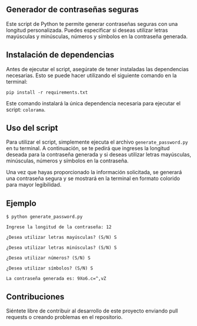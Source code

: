 ## Generador de contraseñas seguras

Este script de Python te permite generar contraseñas seguras con una longitud personalizada. Puedes especificar si deseas utilizar letras mayúsculas y minúsculas, números y símbolos en la contraseña generada.

## Instalación de dependencias

Antes de ejecutar el script, asegúrate de tener instaladas las dependencias necesarias. Esto se puede hacer utilizando el siguiente comando en la terminal:

``pip install -r requirements.txt``


Este comando instalará la única dependencia necesaria para ejecutar el script: `colorama`.

## Uso del script

Para utilizar el script, simplemente ejecuta el archivo `generate_password.py` en tu terminal. A continuación, se te pedirá que ingreses la longitud deseada para la contraseña generada y si deseas utilizar letras mayúsculas, minúsculas, números y símbolos en la contraseña.

Una vez que hayas proporcionado la información solicitada, se generará una contraseña segura y se mostrará en la terminal en formato colorido para mayor legibilidad.

## Ejemplo

`$ python generate_password.py`

`Ingrese la longitud de la contraseña: 12`

`¿Desea utilizar letras mayúsculas? (S/N) S`

`¿Desea utilizar letras minúsculas? (S/N) S`

`¿Desea utilizar números? (S/N) S`

`¿Desea utilizar símbolos? (S/N) S`

`La contraseña generada es: 9Xo6.c=^,vZ`

## Contribuciones

Siéntete libre de contribuir al desarrollo de este proyecto enviando pull requests o creando problemas en el repositorio.
